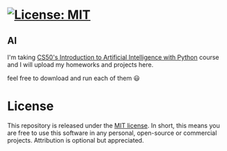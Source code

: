 # [![License: MIT](https://img.shields.io/badge/License-MIT-yellow.svg)](https://opensource.org/licenses/MIT)

## AI

I'm taking [CS50's Introduction to Artificial Intelligence with Python](https://courses.edx.org/courses/course-v1:HarvardX+CS50AI+1T2020/course/#block-v1:HarvardX+CS50AI+1T2020+type@chapter+block@3b4d945d89eb40bcad81746770a81c3b) course and I will upload my homeworks and projects here.

feel free to download and run each of them :smiley:

# License

This repository is released under the [MIT license](https://opensource.org/licenses/MIT). In short, this means you are free to use this software in any personal, open-source or commercial projects. Attribution is optional but appreciated.
